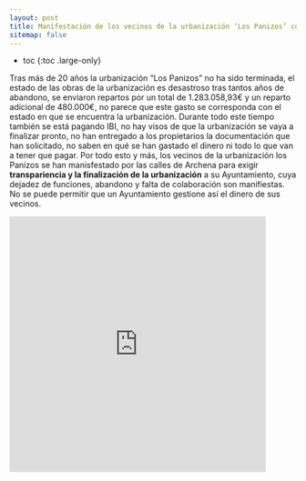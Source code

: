 ```yaml
---
layout: post
title: Manifestación de los vecinos de la urbanización ‘Los Panizos’ contra el Ayuntamiento de Archena
sitemap: false
---
```


* toc
{:toc .large-only}

Tras más de 20 años la urbanización “Los Panizos” no ha sido terminada, el estado de las obras de la urbanización es desastroso tras tantos años de abandono, se enviaron repartos por un total de 1.283.058,93€ y un reparto adicional de 480.000€, no parece que este gasto se corresponda con el estado en que se encuentra la urbanización. Durante todo este tiempo también se está pagando IBI, no hay visos de que la urbanización se vaya a finalizar pronto, no han entregado a los propietarios la documentación que han solicitado, no saben en qué se han gastado el dinero ni todo lo que van a tener que pagar. Por todo esto y más, los vecinos de la urbanización los Panizos se han manisfestado por las calles de Archena para exigir **transpariencia y la finalización de la urbanización** a su Ayuntamiento, cuya dejadez de funciones, abandono y falta de colaboración son manifiestas. No se puede permitir que un Ayuntamiento gestione así el dinero de sus vecinos.

<iframe src="https://www.facebook.com/plugins/video.php?href=https%3A%2F%2Fwww.facebook.com%2Falmost.co%2Fvideos%2F297576908769866%2F&width=600&show_text=false&height=500&appId" width="450" height="450" style="border:none;overflow:hidden" scrolling="no" frameborder="0" allowfullscreen="true" allow="autoplay; clipboard-write; encrypted-media; picture-in-picture; web-share" allowFullScreen="true"></iframe>
